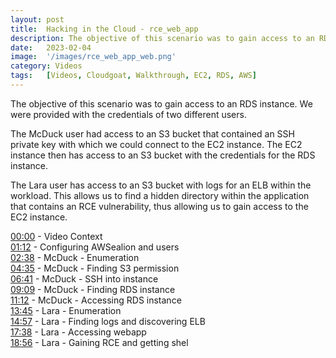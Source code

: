 ```yaml
---
layout: post
title:  Hacking in the Cloud - rce_web_app
description: The objective of this scenario was to gain access to an RDS instance. We were provided with the credentials of two different users, and exploited this AWS environment in two different ways.
date:   2023-02-04 
image:  '/images/rce_web_app_web.png'
category: Videos
tags:   [Videos, Cloudgoat, Walkthrough, EC2, RDS, AWS]
---
```


The objective of this scenario was to gain access to an RDS instance. We were provided with the credentials of two different users.

The McDuck user had access to an S3 bucket that contained an SSH private key with which we could connect to the EC2 instance. The EC2 instance then has access to an S3 bucket with the credentials for the RDS instance.

The Lara user has access to an S3 bucket with logs for an ELB within the workload. This allows us to find a hidden directory within the application that contains an RCE vulnerability, thus allowing us to gain access to the EC2 instance.

[00:00](https://www.youtube.com/watch?v=Izs7BBDMmv0&t=0s) - Video Context<br>
[01:12](https://www.youtube.com/watch?v=Izs7BBDMmv0&t=72s) - Configuring AWSealion and users<br>
[02:38](https://www.youtube.com/watch?v=Izs7BBDMmv0&t=158s) - McDuck - Enumeration<br>
[04:35](https://www.youtube.com/watch?v=Izs7BBDMmv0&t=275s) - McDuck - Finding S3 permission<br>
[06:41](https://www.youtube.com/watch?v=Izs7BBDMmv0&t=401s) - McDuck - SSH into instance<br>
[09:09](https://www.youtube.com/watch?v=Izs7BBDMmv0&t=549s) - McDuck - Finding RDS instance<br>
[11:12](https://www.youtube.com/watch?v=Izs7BBDMmv0&t=672s) - McDuck - Accessing RDS instance<br>
[13:45](https://www.youtube.com/watch?v=Izs7BBDMmv0&t=825s) - Lara - Enumeration<br>
[14:57](https://www.youtube.com/watch?v=Izs7BBDMmv0&t=897s) - Lara - Finding logs and discovering ELB<br>
[17:38](https://www.youtube.com/watch?v=Izs7BBDMmv0&t=1058s) - Lara - Accessing webapp<br>
[18:56](https://www.youtube.com/watch?v=Izs7BBDMmv0&t=1136s) - Lara - Gaining RCE and getting shel<br>


